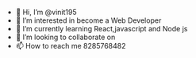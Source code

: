 - 👋 Hi, I’m @vinit195
- 👀 I’m interested in become a Web Developer
- 🌱 I’m currently learning React,javascript and Node js
- 💞️ I’m looking to collaborate on 
- 📫 How to reach me 8285768482

<!---
vinit195/vinit195 is a ✨ special ✨ repository because its `README.md` (this file) appears on your GitHub profile.
You can click the Preview link to take a look at your changes.
--->

